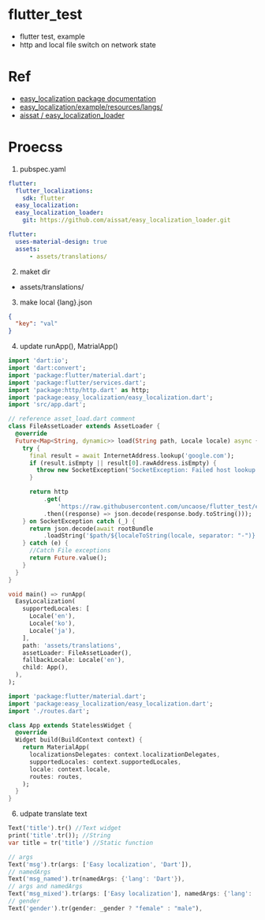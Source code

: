 # flutter_test
- flutter test, example
- http and local file switch on network state

# Ref
- [easy_localization package documentation](https://pub.dev/documentation/easy_localization/latest/)
- [easy_localization/example/resources/langs/](https://github.com/aissat/easy_localization/blob/master/example/resources/langs/)
- [aissat / easy_localization_loader](https://github.com/aissat/easy_localization_loader)

# Proecss
1. pubspec.yaml
  ```yaml
  flutter:
    flutter_localizations:
      sdk: flutter
    easy_localization:
    easy_localization_loader:
      git: https://github.com/aissat/easy_localization_loader.git

  flutter:
    uses-material-design: true
    assets:
        - assets/translations/
  ```
2. maket dir
-   assets/translations/
3. make local {lang}.json
  ```json
  {
    "key": "val"
  }
  ```
4. update runApp(), MatrialApp()
  ```dart
  import 'dart:io';
  import 'dart:convert';
  import 'package:flutter/material.dart';
  import 'package:flutter/services.dart';
  import 'package:http/http.dart' as http;
  import 'package:easy_localization/easy_localization.dart';
  import 'src/app.dart';

  // reference asset_load.dart comment
  class FileAssetLoader extends AssetLoader {
    @override
    Future<Map<String, dynamic>> load(String path, Locale locale) async {
      try {
        final result = await InternetAddress.lookup('google.com');
        if (result.isEmpty || result[0].rawAddress.isEmpty) {
          throw new SocketException('SocketException: Failed host lookup');
        }

        return http
            .get(
                'https://raw.githubusercontent.com/uncaose/flutter_test/easy_localization/assets/translations/${locale.languageCode}.json')
            .then((response) => json.decode(response.body.toString()));
      } on SocketException catch (_) {
        return json.decode(await rootBundle
            .loadString('$path/${localeToString(locale, separator: "-")}.json'));
      } catch (e) {
        //Catch File exceptions
        return Future.value();
      }
    }
  }

  void main() => runApp(
    EasyLocalization(
      supportedLocales: [
        Locale('en'),
        Locale('ko'),
        Locale('ja'),
      ],
      path: 'assets/translations',
      assetLoader: FileAssetLoader(),
      fallbackLocale: Locale('en'),
      child: App(),
    ),
  );
  ```
  ```dart
  import 'package:flutter/material.dart';
  import 'package:easy_localization/easy_localization.dart';
  import './routes.dart';

  class App extends StatelessWidget {
    @override
    Widget build(BuildContext context) {
      return MaterialApp(
        localizationsDelegates: context.localizationDelegates,
        supportedLocales: context.supportedLocales,
        locale: context.locale,
        routes: routes,
      );
    }
  }
  ```
6. udpate translate text
  ```dart
  Text('title').tr() //Text widget
  print('title'.tr()); //String
  var title = tr('title') //Static function

  // args
  Text('msg').tr(args: ['Easy localization', 'Dart']),
  // namedArgs
  Text('msg_named').tr(namedArgs: {'lang': 'Dart'}),
  // args and namedArgs
  Text('msg_mixed').tr(args: ['Easy localization'], namedArgs: {'lang': 'Dart'}),
  // gender
  Text('gender').tr(gender: _gender ? "female" : "male"),
  ```